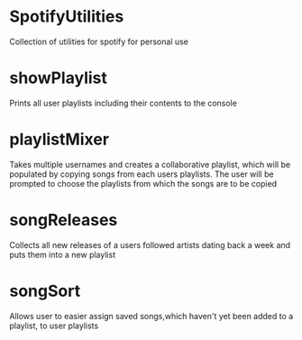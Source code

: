 # SpotifyUtilities
Collection of utilities for spotify for personal use

# showPlaylist
Prints all user playlists including their contents to the console

# playlistMixer
Takes multiple usernames and creates a collaborative playlist, which will be populated by copying songs from each users playlists. The user will be prompted to choose the playlists from which the songs are to be copied

# songReleases
Collects all new releases of a users followed artists dating back a week and puts them into a new playlist

# songSort
Allows user to easier assign saved songs,which haven't yet been added to a playlist, to user playlists
